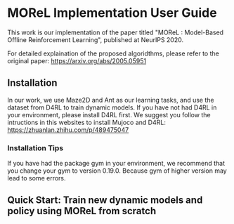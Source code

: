 # MOReL Implementation User Guide

This work is our implementation of the paper titled "MOReL : Model-Based Offline Reinforcement Learning", published at NeurIPS 2020.

For detailed explaination of the proposed algoridthms, please refer to the original paper: https://arxiv.org/abs/2005.05951

## Installation

In our work, we use Maze2D and Ant as our learning tasks, and use the dataset from D4RL to train dynamic models.
If you have not had D4RL in your environment, please install D4RL first. We suggest you follow the intructions in this websites to install Mujoco and D4RL:
https://zhuanlan.zhihu.com/p/489475047

### Installation Tips

If you have had the package gym in your environment, we recommend that you change your gym to version 0.19.0. Because gym of higher version may lead to some errors.

## Quick Start: Train new dynamic models and policy using MOReL from scratch
